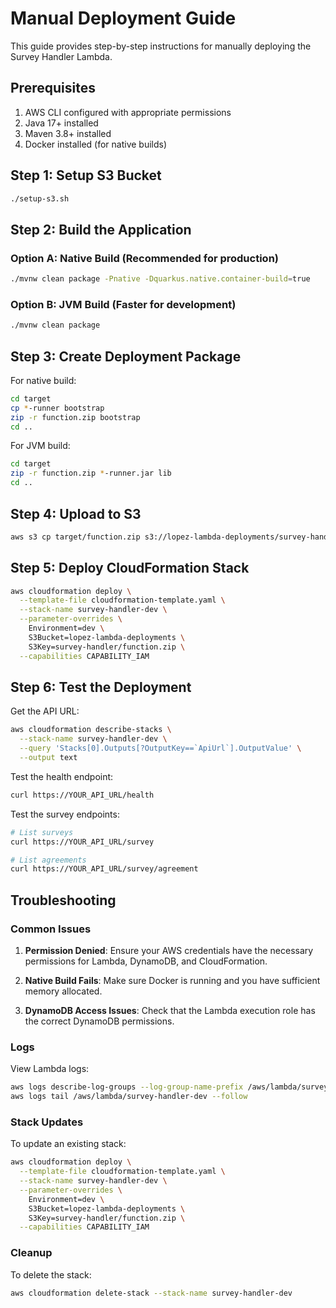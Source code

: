 # Manual Deployment Guide

This guide provides step-by-step instructions for manually deploying the Survey Handler Lambda.

## Prerequisites

1. AWS CLI configured with appropriate permissions
2. Java 17+ installed
3. Maven 3.8+ installed
4. Docker installed (for native builds)

## Step 1: Setup S3 Bucket

```bash
./setup-s3.sh
```

## Step 2: Build the Application

### Option A: Native Build (Recommended for production)
```bash
./mvnw clean package -Pnative -Dquarkus.native.container-build=true
```

### Option B: JVM Build (Faster for development)
```bash
./mvnw clean package
```

## Step 3: Create Deployment Package

For native build:
```bash
cd target
cp *-runner bootstrap
zip -r function.zip bootstrap
cd ..
```

For JVM build:
```bash
cd target
zip -r function.zip *-runner.jar lib
cd ..
```

## Step 4: Upload to S3

```bash
aws s3 cp target/function.zip s3://lopez-lambda-deployments/survey-handler/function.zip
```

## Step 5: Deploy CloudFormation Stack

```bash
aws cloudformation deploy \
  --template-file cloudformation-template.yaml \
  --stack-name survey-handler-dev \
  --parameter-overrides \
    Environment=dev \
    S3Bucket=lopez-lambda-deployments \
    S3Key=survey-handler/function.zip \
  --capabilities CAPABILITY_IAM
```

## Step 6: Test the Deployment

Get the API URL:
```bash
aws cloudformation describe-stacks \
  --stack-name survey-handler-dev \
  --query 'Stacks[0].Outputs[?OutputKey==`ApiUrl`].OutputValue' \
  --output text
```

Test the health endpoint:
```bash
curl https://YOUR_API_URL/health
```

Test the survey endpoints:
```bash
# List surveys
curl https://YOUR_API_URL/survey

# List agreements
curl https://YOUR_API_URL/survey/agreement
```

## Troubleshooting

### Common Issues

1. **Permission Denied**: Ensure your AWS credentials have the necessary permissions for Lambda, DynamoDB, and CloudFormation.

2. **Native Build Fails**: Make sure Docker is running and you have sufficient memory allocated.

3. **DynamoDB Access Issues**: Check that the Lambda execution role has the correct DynamoDB permissions.

### Logs

View Lambda logs:
```bash
aws logs describe-log-groups --log-group-name-prefix /aws/lambda/survey-handler
aws logs tail /aws/lambda/survey-handler-dev --follow
```

### Stack Updates

To update an existing stack:
```bash
aws cloudformation deploy \
  --template-file cloudformation-template.yaml \
  --stack-name survey-handler-dev \
  --parameter-overrides \
    Environment=dev \
    S3Bucket=lopez-lambda-deployments \
    S3Key=survey-handler/function.zip \
  --capabilities CAPABILITY_IAM
```

### Cleanup

To delete the stack:
```bash
aws cloudformation delete-stack --stack-name survey-handler-dev
```